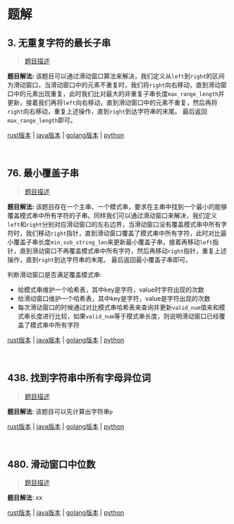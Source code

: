 # 题解

## 3. 无重复字符的最长子串

> [题目描述](https://leetcode-cn.com/problems/longest-substring-without-repeating-characters/)

**题目解法:** 该题目可以通过滑动窗口算法来解决，我们定义从`left`到`right`的区间为滑动窗口，当滑动窗口中的元素不重复时，我们将`right`向右移动，直到滑动窗口中的元素出现重复，此时我们比对最大的非重复子串长度`max_range_length`并更新，接着我们再将`left`向右移动，直到滑动窗口中的元素不重复，然后再将`right`向右移动，重复上述操作，直到`right`到达字符串的末尾。 最后返回`max_range_length`即可。

[rust版本](../../../codes/rust/3.无重复字符的最长子串.rs) |
[java版本](../../../codes/java/3.无重复字符的最长子串.java) |
[golang版本](../../../codes/golang/3.无重复字符的最长子串.go) |
[python](../../../codes/python/3.无重复字符的最长子串.py)

</br>

## 76. 最小覆盖子串

> [题目描述](https://leetcode-cn.com/problems/minimum-window-substring/)

**题目解法:** 该题目存在一个主串、一个模式串，要求在主串中找到一个最小的能够覆盖模式串中所有字符的子串。同样我们可以通过滑动窗口来解决，我们定义`left`和`right`分别对应滑动窗口的左右边界，当滑动窗口没有覆盖模式串中所有字符时，我们移动`right`指针，直到滑动窗口覆盖了模式串中所有字符，此时对比最小覆盖子串长度`min_sub_string_len`来更新最小覆盖子串，接着再移动`left`指针，直到滑动窗口不再覆盖模式串中所有字符，然后再移动`right`指针，重复上述操作，直到`right`到达字符串的末尾。 最后返回最小覆盖子串即可。

判断滑动窗口是否满足覆盖模式串:

- 给模式串维护一个哈希表，其中key是字符，value时字符出现的次数
- 给滑动窗口维护一个哈希表，其中key是字符，value是字符出现的次数
- 每次滑动窗口的时候通过对比模式串哈希表来查询并更新`valid_num`值来和模式串长度进行比较，如果`valid_num`等于模式串长度，则说明滑动窗口已经覆盖了模式串中所有字符

[rust版本](../../../codes/rust/76.最小覆盖子串.rs) |
[java版本](../../../codes/java/76.最小覆盖子串.java) |
[golang版本](../../../codes/golang/76.最小覆盖子串.go) |
[python](../../../codes/python/76.最小覆盖子串.py)

</br>

## 438. 找到字符串中所有字母异位词

> [题目描述](https://leetcode-cn.com/problems/find-all-anagrams-in-a-string/)

**题目解法**: 该题目可以先计算出字符串`p`

[rust版本](../../../codes/rust/438.找到字符串中所有字母异位词.rs) |
[java版本](../../../codes/java/438.找到字符串中所有字母异位词.java) |
[golang版本](../../../codes/golang/438.找到字符串中所有字母异位词.go) |
[python](../../../codes/python/438.找到字符串中所有字母异位词.py)

</br>

## 480. 滑动窗口中位数

> [题目描述](https://leetcode-cn.com/problems/sliding-window-median/)

**题目解法**: xx

[rust版本](../../../codes/rust/480.滑动窗口中位数.rs) |
[java版本](../../../codes/java/480.滑动窗口中位数.java) |
[golang版本](../../../codes/golang/480.滑动窗口中位数.go) |
[python](../../../codes/python/480.滑动窗口中位数.py)
